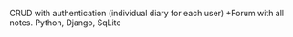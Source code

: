 CRUD with authentication (individual diary for each user)
+Forum with all notes.
Python, Django, SqLite

